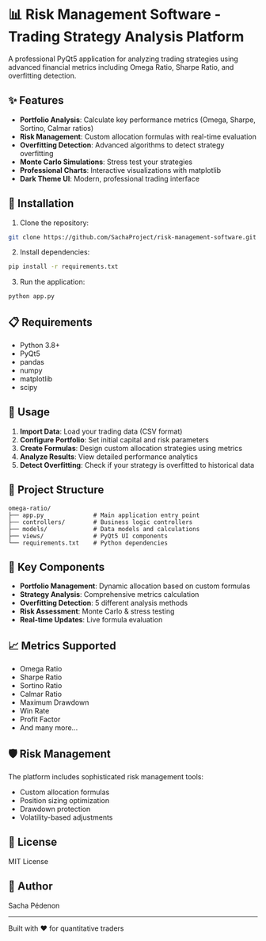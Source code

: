 # 📊 Risk Management Software - Trading Strategy Analysis Platform

A professional PyQt5 application for analyzing trading strategies using advanced financial metrics including Omega Ratio, Sharpe Ratio, and overfitting detection.

## ✨ Features

- **Portfolio Analysis**: Calculate key performance metrics (Omega, Sharpe, Sortino, Calmar ratios)
- **Risk Management**: Custom allocation formulas with real-time evaluation
- **Overfitting Detection**: Advanced algorithms to detect strategy overfitting
- **Monte Carlo Simulations**: Stress test your strategies
- **Professional Charts**: Interactive visualizations with matplotlib
- **Dark Theme UI**: Modern, professional trading interface

## 🚀 Installation

1. Clone the repository:
```bash
git clone https://github.com/SachaProject/risk-management-software.git
```

2. Install dependencies:
```bash
pip install -r requirements.txt
```

3. Run the application:
```bash
python app.py
```

## 📋 Requirements

- Python 3.8+
- PyQt5
- pandas
- numpy
- matplotlib
- scipy

## 🎯 Usage

1. **Import Data**: Load your trading data (CSV format)
2. **Configure Portfolio**: Set initial capital and risk parameters
3. **Create Formulas**: Design custom allocation strategies using metrics
4. **Analyze Results**: View detailed performance analytics
5. **Detect Overfitting**: Check if your strategy is overfitted to historical data

## 📂 Project Structure

```
omega-ratio/
├── app.py              # Main application entry point
├── controllers/        # Business logic controllers
├── models/             # Data models and calculations
├── views/              # PyQt5 UI components
└── requirements.txt    # Python dependencies
```

## 🔧 Key Components

- **Portfolio Management**: Dynamic allocation based on custom formulas
- **Strategy Analysis**: Comprehensive metrics calculation
- **Overfitting Detection**: 5 different analysis methods
- **Risk Assessment**: Monte Carlo & stress testing
- **Real-time Updates**: Live formula evaluation

## 📈 Metrics Supported

- Omega Ratio
- Sharpe Ratio
- Sortino Ratio
- Calmar Ratio
- Maximum Drawdown
- Win Rate
- Profit Factor
- And many more...

## 🛡️ Risk Management

The platform includes sophisticated risk management tools:
- Custom allocation formulas
- Position sizing optimization
- Drawdown protection
- Volatility-based adjustments

## 📝 License

MIT License

## 👤 Author

Sacha Pédenon

---


Built with ❤️ for quantitative traders
